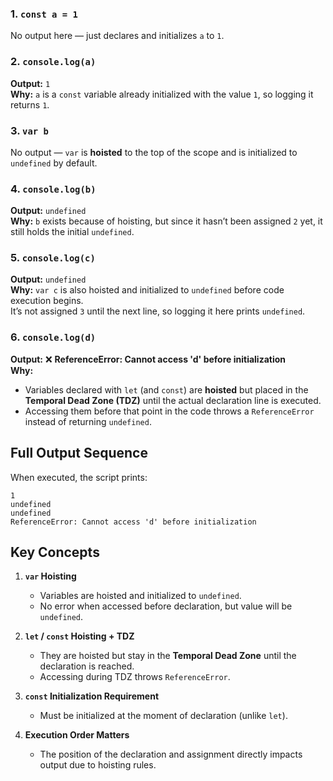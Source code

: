 ### 1. `const a = 1`
No output here — just declares and initializes `a` to `1`.

### 2. `console.log(a)`
**Output:** `1`  
**Why:** `a` is a `const` variable already initialized with the value `1`, so logging it returns `1`.


### 3. `var b`  
No output — `var` is **hoisted** to the top of the scope and is initialized to `undefined` by default.


### 4. `console.log(b)`
**Output:** `undefined`  
**Why:** `b` exists because of hoisting, but since it hasn’t been assigned `2` yet, it still holds the initial `undefined`.


### 5. `console.log(c)`  
**Output:** `undefined`  
**Why:** `var c` is also hoisted and initialized to `undefined` before code execution begins.  
It’s not assigned `3` until the next line, so logging it here prints `undefined`.


### 6. `console.log(d)`  
**Output:** ❌ **ReferenceError: Cannot access 'd' before initialization**  
**Why:**  
- Variables declared with `let` (and `const`) are **hoisted** but placed in the **Temporal Dead Zone (TDZ)** until the actual declaration line is executed.  
- Accessing them before that point in the code throws a `ReferenceError` instead of returning `undefined`.

## **Full Output Sequence**
When executed, the script prints:
```
1
undefined
undefined
ReferenceError: Cannot access 'd' before initialization
```


## **Key Concepts**

1. **`var` Hoisting**  
   - Variables are hoisted and initialized to `undefined`.  
   - No error when accessed before declaration, but value will be `undefined`.

2. **`let` / `const` Hoisting + TDZ**  
   - They are hoisted but stay in the **Temporal Dead Zone** until the declaration is reached.  
   - Accessing during TDZ throws `ReferenceError`.

3. **`const` Initialization Requirement**  
   - Must be initialized at the moment of declaration (unlike `let`).

4. **Execution Order Matters**  
   - The position of the declaration and assignment directly impacts output due to hoisting rules.
